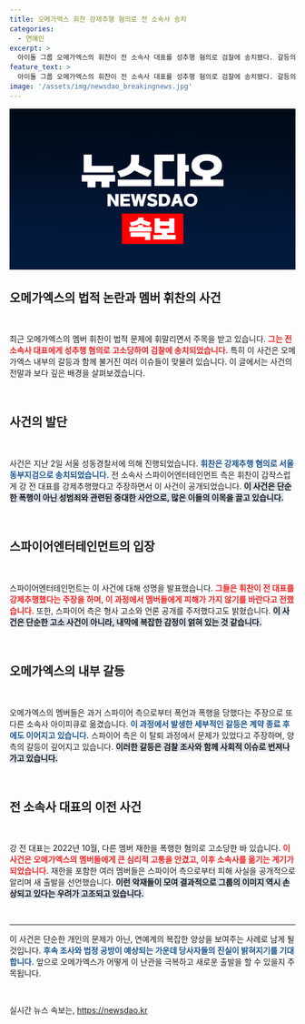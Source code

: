 ```yaml
---
title: 오메가엑스 휘찬 강제추행 혐의로 전 소속사 송치
categories:
  - 연예인
excerpt: >
  아이돌 그룹 오메가엑스의 휘찬이 전 소속사 대표를 성추행 혐의로 검찰에 송치됐다. 갈등의 중심에 있는 스파이어엔터, 폭행과 성범죄의 복잡한 사건을 둘러싼 이야기가 드러나고 있다. 클릭해서 자세히 알아보세요!
feature_text: >
  아이돌 그룹 오메가엑스의 휘찬이 전 소속사 대표를 성추행 혐의로 검찰에 송치됐다. 갈등의 중심에 있는 스파이어엔터, 폭행과 성범죄의 복잡한 사건을 둘러싼 이야기가 드러나고 있다. 클릭해서 자세히 알아보세요!
image: '/assets/img/newsdao_breakingnews.jpg'
---
```


<p><img src="/assets/img/newsdao_breakingnews.jpg" alt="cryptoinkorea 속보" /></p>

<h2 data-ke-size="size26">오메가엑스의 법적 논란과 멤버 휘찬의 사건</h2>

<p data-ke-size="size16">&nbsp;</p>

<p data-ke-size="size16">최근 오메가엑스의 멤버 휘찬이 법적 문제에 휘말리면서 주목을 받고 있습니다. <b><span style="color: #ee2323;">그는 전 소속사 대표에게 성추행 혐의로 고소당하여 검찰에 송치되었습니다.</span></b> 특히 이 사건은 오메가엑스 내부의 갈등과 함께 불거진 여러 이슈들이 맞물려 있습니다. 이 글에서는 사건의 전말과 보다 깊은 배경을 살펴보겠습니다.</p>

<p data-ke-size="size16">&nbsp;</p>

<h2 data-ke-size="size26">사건의 발단</h2>

<p data-ke-size="size16">&nbsp;</p>

<p data-ke-size="size16">사건은 지난 2일 서울 성동경찰서에 의해 진행되었습니다. <b><span style="color: #1a5490;">휘찬은 강제추행 혐의로 서울동부지검으로 송치되었습니다.</span></b> 전 소속사 스파이어엔터테인먼트 측은 휘찬이 갑작스럽게 강 전 대표를 강제추행했다고 주장하면서 이 사건이 공개되었습니다. <b><span style="background-color: #21538527;">이 사건은 단순한 폭행이 아닌 성범죄와 관련된 중대한 사안으로, 많은 이들의 이목을 끌고 있습니다.</span></b></p>

<p data-ke-size="size16">&nbsp;</p>

<h2 data-ke-size="size26">스파이어엔터테인먼트의 입장</h2>

<p data-ke-size="size16">&nbsp;</p>

<p data-ke-size="size16">스파이어엔터테인먼트는 이 사건에 대해 성명을 발표했습니다. <b><span style="color: #ee2323;">그들은 휘찬이 전 대표를 강제추행했다는 주장을 하며, 이 과정에서 멤버들에게 피해가 가지 않기를 바란다고 전했습니다.</span></b> 또한, 스파이어 측은 형사 고소와 언론 공개를 주저했다고도 밝혔습니다. <b><span style="background-color: #21538527;">이 사건은 단순한 고소 사건이 아니라, 내막에 복잡한 감정이 얽혀 있는 것 같습니다.</span></b></p>

<p data-ke-size="size16">&nbsp;</p>

<h2 data-ke-size="size26">오메가엑스의 내부 갈등</h2>

<p data-ke-size="size16">&nbsp;</p>

<p data-ke-size="size16">오메가엑스의 멤버들은 과거 스파이어 측으로부터 폭언과 폭행을 당했다는 주장으로 또 다른 소속사 아이피큐로 옮겼습니다. <b><span style="color: #1a5490;">이 과정에서 발생한 세부적인 갈등은 계약 종료 후에도 이어지고 있습니다.</span></b> 스파이어 측은 이 탈퇴 과정에서 문제가 있었다고 주장하며, 양측의 갈등이 깊어지고 있습니다. <b><span style="background-color: #21538527;">이러한 갈등은 검찰 조사와 함께 사회적 이슈로 번져나가고 있습니다.</span></b></p>

<p data-ke-size="size16">&nbsp;</p>

<h2 data-ke-size="size26">전 소속사 대표의 이전 사건</h2>

<p data-ke-size="size16">&nbsp;</p>

<p data-ke-size="size16">강 전 대표는 2022년 10월, 다른 멤버 재한을 폭행한 혐의로 고소당한 바 있습니다. <b><span style="color: #ee2323;">이 사건은 오메가엑스의 멤버들에게 큰 심리적 고통을 안겼고, 이후 소속사를 옮기는 계기가 되었습니다.</span></b> 재한을 포함한 여러 멤버들은 스파이어 측으로부터 피해 사실을 공개적으로 알리며 새 출발을 선언했습니다. <b><span style="background-color: #21538527;">이런 악재들이 모여 결과적으로 그룹의 이미지 역시 손상되고 있다는 우려가 고조되고 있습니다.</span></b></p>

<p data-ke-size="size16">&nbsp;</p>

<hr />

<p data-ke-size="size16">이 사건은 단순한 개인의 문제가 아닌, 연예계의 복잡한 양상을 보여주는 사례로 남게 될 것입니다. <b><span style="color: #1a5490;">후속 조사와 법정 공방이 예상되는 가운데 당사자들의 진실이 밝혀지기를 기대합니다.</span></b> 앞으로 오메가엑스가 어떻게 이 난관을 극복하고 새로운 출발을 할 수 있을지 주목됩니다.</p>

<p data-ke-size="size16">&nbsp;</p>
실시간 뉴스 속보는, <a href="https://newsdao.kr" rel="dofollow">https://newsdao.kr</a>


